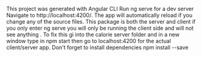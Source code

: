 This project was generated with Angular CLI 
Run ng serve for a dev server Navigate to http://localhost:4200/. The app will automatically reload if you change any of the source files.
This package is both the server and client if you only enter ng serve you will only be running the client side and will not see anything . To fix this gi into the calorie server folder and in a new window type in npm start  then go to localhost:4200 for the actual client/server app.
Don't forget to install dependencies npm install --save
